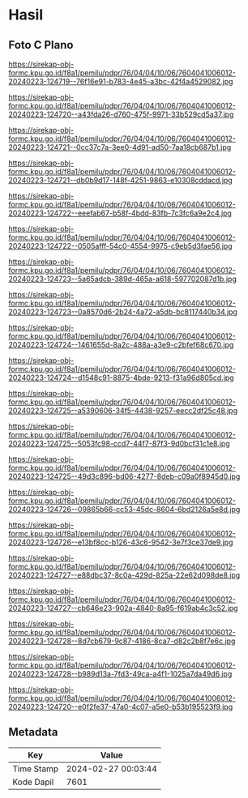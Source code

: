 # Hasil

## Foto C Plano

https://sirekap-obj-formc.kpu.go.id/f8a1/pemilu/pdpr/76/04/04/10/06/7604041006012-20240223-124719--76f16e91-b783-4e45-a3bc-42f4a4529082.jpg

https://sirekap-obj-formc.kpu.go.id/f8a1/pemilu/pdpr/76/04/04/10/06/7604041006012-20240223-124720--a43fda26-d760-475f-9971-33b529cd5a37.jpg

https://sirekap-obj-formc.kpu.go.id/f8a1/pemilu/pdpr/76/04/04/10/06/7604041006012-20240223-124721--0cc37c7a-3ee0-4d91-ad50-7aa18cb687b1.jpg

https://sirekap-obj-formc.kpu.go.id/f8a1/pemilu/pdpr/76/04/04/10/06/7604041006012-20240223-124721--db0b9d17-148f-4251-9863-e10308cddacd.jpg

https://sirekap-obj-formc.kpu.go.id/f8a1/pemilu/pdpr/76/04/04/10/06/7604041006012-20240223-124722--eeefab67-b58f-4bdd-83fb-7c3fc6a9e2c4.jpg

https://sirekap-obj-formc.kpu.go.id/f8a1/pemilu/pdpr/76/04/04/10/06/7604041006012-20240223-124722--0505afff-54c0-4554-9975-c9eb5d3fae56.jpg

https://sirekap-obj-formc.kpu.go.id/f8a1/pemilu/pdpr/76/04/04/10/06/7604041006012-20240223-124723--5a65adcb-389d-465a-a618-597702087d1b.jpg

https://sirekap-obj-formc.kpu.go.id/f8a1/pemilu/pdpr/76/04/04/10/06/7604041006012-20240223-124723--0a8570d6-2b24-4a72-a5db-bc8117440b34.jpg

https://sirekap-obj-formc.kpu.go.id/f8a1/pemilu/pdpr/76/04/04/10/06/7604041006012-20240223-124724--1461655d-8a2c-488a-a3e9-c2bfef68c670.jpg

https://sirekap-obj-formc.kpu.go.id/f8a1/pemilu/pdpr/76/04/04/10/06/7604041006012-20240223-124724--d1548c91-8875-4bde-9213-f31a96d805cd.jpg

https://sirekap-obj-formc.kpu.go.id/f8a1/pemilu/pdpr/76/04/04/10/06/7604041006012-20240223-124725--a5390606-34f5-4438-9257-eecc2df25c48.jpg

https://sirekap-obj-formc.kpu.go.id/f8a1/pemilu/pdpr/76/04/04/10/06/7604041006012-20240223-124725--5053fc98-ccd7-44f7-87f3-9d0bcf31c1e8.jpg

https://sirekap-obj-formc.kpu.go.id/f8a1/pemilu/pdpr/76/04/04/10/06/7604041006012-20240223-124725--49d3c896-bd06-4277-8deb-c09a0f8945d0.jpg

https://sirekap-obj-formc.kpu.go.id/f8a1/pemilu/pdpr/76/04/04/10/06/7604041006012-20240223-124726--09865b66-cc53-45dc-8604-6bd2126a5e8d.jpg

https://sirekap-obj-formc.kpu.go.id/f8a1/pemilu/pdpr/76/04/04/10/06/7604041006012-20240223-124726--e13bf8cc-b126-43c6-9542-3e7f3ce37de9.jpg

https://sirekap-obj-formc.kpu.go.id/f8a1/pemilu/pdpr/76/04/04/10/06/7604041006012-20240223-124727--e88dbc37-8c0a-429d-825a-22e62d098de8.jpg

https://sirekap-obj-formc.kpu.go.id/f8a1/pemilu/pdpr/76/04/04/10/06/7604041006012-20240223-124727--cb646e23-902a-4840-8a95-f619ab4c3c52.jpg

https://sirekap-obj-formc.kpu.go.id/f8a1/pemilu/pdpr/76/04/04/10/06/7604041006012-20240223-124728--8d7cb679-9c87-4186-8ca7-d82c2b8f7e6c.jpg

https://sirekap-obj-formc.kpu.go.id/f8a1/pemilu/pdpr/76/04/04/10/06/7604041006012-20240223-124728--b989d13a-7fd3-49ca-a4f1-1025a7da49d6.jpg

https://sirekap-obj-formc.kpu.go.id/f8a1/pemilu/pdpr/76/04/04/10/06/7604041006012-20240223-124720--e0f2fe37-47a0-4c07-a5e0-b53b195523f9.jpg


## Metadata

| Key        | Value               |
| ---------- | ------------------- |
| Time Stamp | 2024-02-27 00:03:44 |
| Kode Dapil | 7601                |



